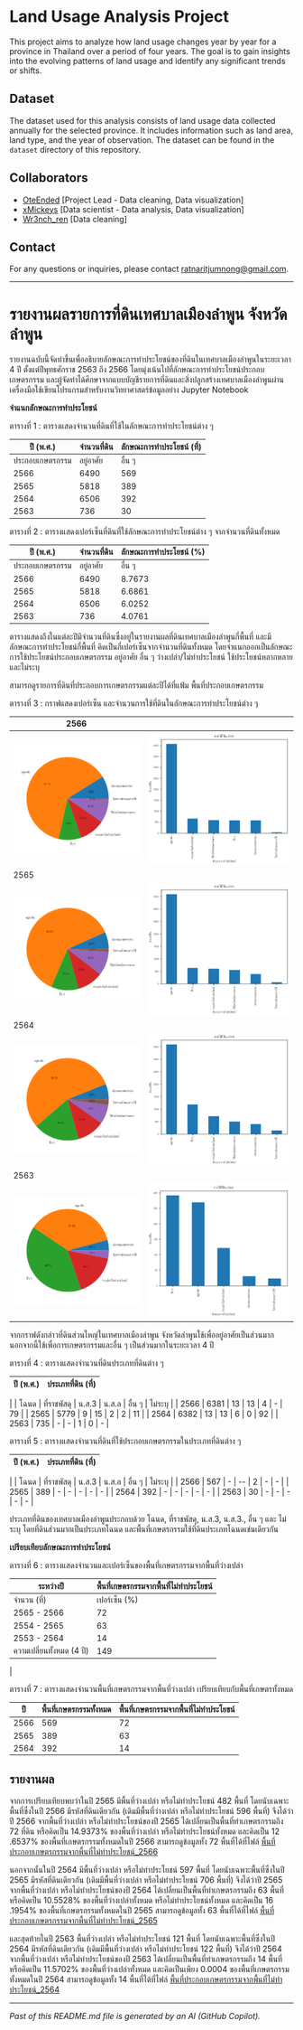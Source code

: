 # Land Usage Analysis Project

This project aims to analyze how land usage changes year by year for a province in Thailand over a period of four years. The goal is to gain insights into the evolving patterns of land usage and identify any significant trends or shifts.

## Dataset

The dataset used for this analysis consists of land usage data collected annually for the selected province. It includes information such as land area, land type, and the year of observation. The dataset can be found in the `dataset` directory of this repository.

## Collaborators

- [OteEnded](https://github.com/OteEnded) [Project Lead - Data cleaning, Data visualization]
- [xMickeys](https://github.com/xMickeyS) [Data scientist - Data analysis, Data visualization]
- [Wr3nch_ren](https://github.com/Wr3nch-ren) [Data cleaning]

## Contact

For any questions or inquiries, please contact ratnaritjumnong@gmail.com.

---

# รายงานผลรายการที่ดินเทศบาลเมืองลำพูน จังหวัดลำพูน

รายงานฉบับนี้จัดทำขึ้นเพื่ออธิบายลักษณะการทำประโยชน์ของที่ดินในเทศบาลเมืองลำพูนในระยะเวลา 4 ปี ตั้งแต่ปีพุทธศักราช 2563 ถึง 2566 โดยมุ่งเน้นไปที่ลักษณะการทำประโยชน์ประกอบเกษตรกรรม และผู้จัดทำได้ศึกษาจากแบบบัญชีรายการที่ดินและสิ่งปลูกสร้างเทศบาลเมืองลำพูนผ่านเครื่องมือใช้เขียนโปรแกรมสำหรับงานวิทยาศาสตร์ข้อมูลอย่าง Jupyter Notebook

**จำแนกลักษณะการทำประโยชน์**

ตารางที่ 1 : ตารางแสดงจำนวนที่ดินที่ใช้ในลักษณะการทำประโยชน์ต่าง ๆ

| ปี (พ.ศ.) | จำนวนที่ดิน | ลักษณะการทำประโยชน์ (ที่) |
| --- | --- | --- |
| ประกอบเกษตรกรรม | อยู่อาศัย | อื่น ๆ | ว่างเปล่า/ไม่ทำประโยชน์ | ใช้ประโยชน์หลากหลาย | ไม่ระบุ |
| 2566 | 6490 | 569 | 4072 | 574 | 658 | 588 | 29 |
| 2565 | 5818 | 389 | 3598 | 627 | 596 | 548 | 0 |
| 2564 | 6506 | 392 | 3596 | 1176 | 706 | 492 | 144 |
| 2563 | 736 | 30 | 269 | 292 | 122 | 0 | 23 |

ตารางที่ 2 : ตารางแสดงเปอร์เซ็นที่ดินที่ใช้ลักษณะการทำประโยชน์ต่าง ๆ จากจำนวนที่ดินทั้งหมด

| ปี (พ.ศ.) | จำนวนที่ดิน | ลักษณะการทำประโยชน์ (%) |
| --- | --- | --- |
| ประกอบเกษตรกรรม | อยู่อาศัย | อื่น ๆ | ว่างเปล่า/ไม่ทำประโยชน์ | ใช้ประโยชน์หลากหลาย | ไม่ระบุ |
| 2566 | 6490 | 8.7673 | 62.7427 | 8.8444 | 10.1387 | 9.0601 | 0.4468 |
| 2565 | 5818 | 6.6861 | 61.842 | 10.7769 | 10.2441 | 9.4191 | 0.0 |
| 2564 | 6506 | 6.0252 | 55.2720 | 18.0756 | 10.8515 | 7.5623 | 2.2133 |
| 2563 | 736 | 4.0761 | 36.5489 | 39.6739 | 16.5760 | 0.0 | 3.125 |

ตารางแสดงถึงในแต่ละปีมีจำนวนที่ดินซึ่งอยู่ในรายงานผลที่ดินเทศบาลเมืองลำพูนกี่พื้นที่ และมีลักษณะการทำประโยชน์กี่พื้นที่ คิดเป็นกี่เปอร์เซ็นจากจำนวนที่ดินทั้งหมด โดยจำแนกออกเป็นลักษณะการใช้ประโยชน์ประกอบเกษตรกรรม อยู่อาศัย อื่น ๆ ว่างเปล่า/ไม่ทำประโยชน์ ใช้ประโยชน์หลากหลาย และไม่ระบุ

สามารถดูรายการที่ดินที่ประกอบการเกษตรกรรมแต่ละปีได้ที่แฟ้ม พื้นที่ประกอบเกษตรกรรม

ตารางที่ 3 : กราฟแสดงเปอร์เซ็น และจำนวนการใช้ที่ดินในลักษณะการทำประโยชน์ต่าง ๆ

| 2566 | |
| --- | --- |
| ![](readme_media/image1.png) | ![](readme_media/image2.png) |
| 2565 | |
| ![](readme_media/image3.png) | ![](readme_media/image4.png) |
| 2564 | |
| ![](readme_media/image5.png) | ![](readme_media/image6.png) |
| 2563 | |
| ![](readme_media/image7.png) | ![](readme_media/image8.png) |

จากกราฟดังกล่าวที่ดินส่วนใหญ่ในเทศบาลเมืองลำพูน จังหวัดลำพูนใช้เพื่ออยู่อาศัยเป็นส่วนมาก นอกจากนี้ใช้เพื่อการเกษตรกรรมและอื่น ๆ เป็นส่วนมากในระยะเวลา 4 ปี

ตารางที่ 4 : ตารางแสดงจำนวนที่ดินประเภทที่ดินต่าง ๆ

| ปี (พ.ศ.) | ประเภทที่ดิน (ที่) |
| --- | --- |
|
| โฉนด | ที่ราชพัสดุ | น.ส.3 | น.ส.ล | อื่น ๆ | ไม่ระบุ |
| 2566 | 6381 | 13 | 13 | 4 | - | 79 |
| 2565 | 5779 | 9 | 15 | 2 | 2 | 11 |
| 2564 | 6382 | 13 | 13 | 6 | 0 | 92 |
| 2563 | 735 | - | - | 1 | 0 | - |

ตารางที่ 5 : ตารางแสดงจำนวนที่ดินที่ใช้ประกอบเกษตรกรรมในประเภทที่ดินต่าง ๆ

| ปี (พ.ศ.) | ประเภทที่ดิน (ที่) |
| --- | --- |
|
| โฉนด | ที่ราชพัสดุ | น.ส.3 | น.ส.ล | อื่น ๆ | ไม่ระบุ |
| 2566 | 567 | - | -- | 2 | - | - |
| 2565 | 389 | - | - | - | - | - |
| 2564 | 392 | - | - | - | - | - |
| 2563 | 30 | - | - | - | - | - |

ประเภทที่ดินของเทศบาลเมืองลำพูนประกอบด้วย โฉนด, ที่ราชพัสดุ, น.ส.3, น.ส.3., อื่น ๆ และ ไม่ระบุ โดยที่ดินส่วนมากเป็นประเภทโฉนด และพื้นที่เกษตรกรรมใช้ที่ดินประเภทโฉนดเช่นเดียวกัน

**เปรียบเทียบลักษณะการทำประโยชน์**

ตารางที่ 6 : ตารางแสดงจำนวนและเปอร์เซ็นของพื้นที่เกษตรกรรมจากพื้นที่ว่างเปล่า

| ระหว่างปี | พื้นที่เกษตรกรรมจากพื้นที่ไม่ทำประโยชน์ |
| --- | --- |
| จำนวน (ที่) | เปอร์เซ็น (%) |
| 2565 - 2566 | 72 | 14.9373 |
| 2554 - 2565 | 63 | 10.5528 |
| 2553 - 2564 | 14 | 11.5702 |
| ความเปลี่ยนทั้งหมด (4 ปี) | 149 |
|

ตารางที่ 7 : ตารางแสดงจำนวนพื้นที่เกษตรกรรมจากพื้นที่ว่างเปล่า เปรียบเทียบกับพื้นที่เกษตรทั้งหมด

| ปี | พื้นที่เกษตรกรรมทั้งหมด | พื้นที่เกษตรกรรมจากพื้นที่ไม่ทำประโยชน์ |
| --- | --- | --- |
| 2566 | 569 | 72 |
| 2565 | 389 | 63 |
| 2564 | 392 | 14 |

## รายงานผล

จากการเปรียบเทียบพบว่าในปี 2565 มีพื้นที่ว่างเปล่า หรือไม่ทำประโยชน์ 482 พื้นที่ โดยนับเฉพาะพื้นที่ซึ่งในปี 2566 มีรหัสที่ดินเดียวกัน (เดิมมีพื้นที่ว่างเปล่า หรือไม่ทำประโยชน์ 596 พื้นที่) จึงได้ว่าปี 2566 จากพื้นที่ว่างเปล่า หรือไม่ทำประโยชน์ของปี 2565 ได้เปลี่ยนเป็นพื้นที่ทำเกษตรกรรมถึง 72 ที่ดิน หรือคิดเป็น 14.9373% ของพื้นที่ว่างเปล่า หรือไม่ทำประโยชน์ทั้งหมด และคิดเป็น 12 .6537% ของพื้นที่เกษตรกรรมทั้งหมดในปี 2566 สามารถดูข้อมูลทั้ง 72 พื้นที่ได้ที่ไฟล์ [พื้นที่ประกอบเกษตรกรรมจากพื้นที่ไม่ทำประโยชน์\_2566](result/พื้นที่ประกอบเกษตรกรรมจากพื้นที่ไม่ทำประโยชน์/2565_2566/พื้นที่ประกอบเกษตรกรรมจากพื้นที่ไม่ทำประโยชน์_2566.csv)

นอกจากนั้นในปี 2564 มีพื้นที่ว่างเปล่า หรือไม่ทำประโยชน์ 597 พื้นที่ โดยนับเฉพาะพื้นที่ซึ่งในปี 2565 มีรหัสที่ดินเดียวกัน (เดิมมีพื้นที่ว่างเปล่า หรือไม่ทำประโยชน์ 706 พื้นที่) จึงได้ว่าปี 2565 จากพื้นที่ว่างเปล่า หรือไม่ทำประโยชน์ของปี 2564 ได้เปลี่ยนเป็นพื้นที่ทำเกษตรกรรมถึง 63 พื้นที่ หรือคิดเป็น 10.5528% ของพื้นที่ว่างเปล่าทั้งหมด หรือไม่ทำประโยชน์ทั้งหมด และคิดเป็น 16 .1954% ของพื้นที่เกษตรกรรมทั้งหมดในปี 2565 สามารถดูข้อมูลทั้ง 63 พื้นที่ได้ที่ไฟล์ [พื้นที่ประกอบเกษตรกรรมจากพื้นที่ไม่ทำประโยชน์\_2565](result/พื้นที่ประกอบเกษตรกรรมจากพื้นที่ไม่ทำประโยชน์/2564_2565/พื้นที่ประกอบเกษตรกรรมจากพื้นที่ไม่ทำประโยชน์_2565.csv)

และสุดท้ายในปี 2563 พื้นที่ว่างเปล่า หรือไม่ทำประโยชน์ 121 พื้นที่ โดยนับเฉพาะพื้นที่ซึ่งในปี 2564 มีรหัสที่ดินเดียวกัน (เดิมมีพื้นที่ว่างเปล่า หรือไม่ทำประโยชน์ 122 พื้นที่) จึงได้ว่าปี 2564 จากพื้นที่ว่างเปล่า หรือไม่ทำประโยชน์ของปี 2563 ได้เปลี่ยนเป็นพื้นที่ทำเกษตรกรรมถึง 14 พื้นที่ หรือคิดเป็น 11.5702% ของพื้นที่ว่างเปล่าทั้งหมด และคิดเป็นเพียง 0.0004 ของพื้นที่เกษตรกรรมทั้งหมดในปี 2564 สามารถดูข้อมูลทั้ง 14 พื้นที่ได้ที่ไฟล์ [พื้นที่ประกอบเกษตรกรรมจากพื้นที่ไม่ทำประโยชน์\_2564](result/พื้นที่ประกอบเกษตรกรรมจากพื้นที่ไม่ทำประโยชน์/2563_2564/พื้นที่ประกอบเกษตรกรรมจากพื้นที่ไม่ทำประโยชน์_2564.csv)

---

*Past of this README.md file is generated by an AI (GitHub Copilot).*
